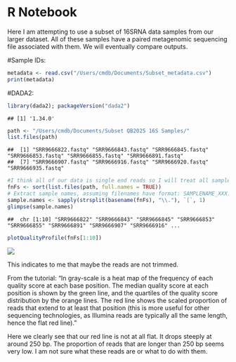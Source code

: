 R Notebook
================

Here I am attempting to use a subset of 16SRNA data samples from our
larger dataset. All of these samples have a paired metagenomic
sequencing file associated with them. We will eventually compare
outputs.

\#Sample IDs:

``` r
metadata <- read.csv("/Users/cmdb/Documents/Subset_metadata.csv")
print(metadata)
```

\#DADA2:

``` r
library(dada2); packageVersion("dada2")
```

    ## [1] '1.34.0'

``` r
path <- "/Users/cmdb/Documents/Subset QB2025 16S Samples/"
list.files(path)
```

    ##  [1] "SRR9666822.fastq" "SRR9666843.fastq" "SRR9666845.fastq" "SRR9666853.fastq" "SRR9666855.fastq" "SRR9666891.fastq"
    ##  [7] "SRR9666907.fastq" "SRR9666916.fastq" "SRR9666920.fastq" "SRR9666935.fastq"

``` r
#I think all of our data is single end reads so I will treat all samples as F reads
fnFs <- sort(list.files(path, full.names = TRUE))
# Extract sample names, assuming filenames have format: SAMPLENAME_XXX.fastq
sample.names <- sapply(strsplit(basename(fnFs), "\\."), `[`, 1)
glimpse(sample.names)
```

    ##  chr [1:10] "SRR9666822" "SRR9666843" "SRR9666845" "SRR9666853" "SRR9666855" "SRR9666891" "SRR9666907" "SRR9666916" ...

``` r
plotQualityProfile(fnFs[1:10])
```

![](DADA2_Subset_Attempt1_files/figure-gfm/unnamed-chunk-5-1.png)<!-- -->

This indicates to me that maybe the reads are not trimmed.

From the tutorial: “In gray-scale is a heat map of the frequency of each
quality score at each base position. The median quality score at each
position is shown by the green line, and the quartiles of the quality
score distribution by the orange lines. The red line shows the scaled
proportion of reads that extend to at least that position (this is more
useful for other sequencing technologies, as Illumina reads are
typically all the same length, hence the flat red line).”

Here we clearly see that our red line is not at all flat. It drops
steeply at around 250 bp. The proportion of reads that are longer than
250 bp seems very low. I am not sure what these reads are or what to do
with them.
